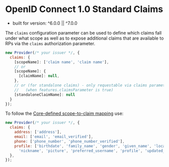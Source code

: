 # OpenID Connect 1.0 Standard Claims

- built for version: ^6.0.0 || ^7.0.0

The `claims` configuration parameter can be used to define which claims fall under what scope
as well as to expose additional claims that are available to RPs via the `claims` authorization
parameter.

```js
new Provider(/* your issuer */, {
  claims: {
    [scopeName]: ['claim name', 'claim name'],
    // or
    [scopeName]: {
      [claimName]: null,
    },
    // or (for standalone claims) - only requestable via claims parameter
    //   (when features.claimsParameter is true)
    [standaloneClaimName]: null
  }
});
```

To follow the [Core-defined scope-to-claim mapping][core-account-claims] use:

```js
new Provider(/* your issuer */, {
  claims: {
    address: ['address'],
    email: ['email', 'email_verified'],
    phone: ['phone_number', 'phone_number_verified'],
    profile: ['birthdate', 'family_name', 'gender', 'given_name', 'locale', 'middle_name', 'name',
      'nickname', 'picture', 'preferred_username', 'profile', 'updated_at', 'website', 'zoneinfo'],
  },
});
```

[core-account-claims]: https://openid.net/specs/openid-connect-core-1_0.html#ScopeClaims
